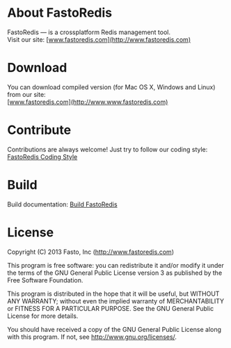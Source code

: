 About FastoRedis
===============

FastoRedis &mdash; is a crossplatform Redis management tool. <br />
Visit our site: [www.fastoredis.com](http://www.fastoredis.com)

Download
========

You can download compiled version (for Mac OS X, Windows and Linux) from our site:<br />
[www.fastoredis.com](http://www.www.fastoredis.com)

<!-- https://www.dropbox.com/sh/u0s0i8e4m0a8i9f/oxtqKHPUZ8 -->

Contribute
==========
Contributions are always welcome! Just try to follow our coding style: [FastoRedis Coding Style](https://github.com/fasto/fastoredis/wiki/Coding-Style)

Build
=====

Build documentation: [Build FastoRedis](https://github.com/fasto/fastoredis/wiki/Build)

License
=======

Copyright (C) 2013 Fasto, Inc (http://www.fastoredis.com)

This program is free software: you can redistribute it and/or modify
it under the terms of the GNU General Public License version 3 as 
published by the Free Software Foundation.

This program is distributed in the hope that it will be useful,
but WITHOUT ANY WARRANTY; without even the implied warranty of
MERCHANTABILITY or FITNESS FOR A PARTICULAR PURPOSE.  See the
GNU General Public License for more details.

You should have received a copy of the GNU General Public License
along with this program. If not, see <http://www.gnu.org/licenses/>.

<!-- 

Outdated build documentation:<br />
[Building FastoRedis and Dependencies (for Linux and Mac OS X)]
(https://github.com/fasto/fastoredis/wiki/Building-FastoRedis-and-Dependencies-(for-Linux-and-Mac-OS-X\))




You are lucky enough, if prebuild libraries (that are in `libs` folder) are 
already available and match your OS/Compiler. For most of you it's not &mdash; 
you need to build FastoRedis dependencies, before building FastoRedis itself.

Here is a detailed instructions on building FastoRedis dependencies for Linux and/or Mac OS X:<br />
[Building FastoRedis and Dependencies (for Linux and Mac OS X)]
(https://github.com/fasto/fastoredis/wiki/Building-FastoRedis-and-Dependencies-(for-Linux-and-Mac-OS-X\))



Windows
-------

The following steps assume that all dependencies already compiled.

Prerequisites:

* Qt should be compiled with VC2010. Tested with Qt 5.1
* Your PATH variable should have Qt bin folder
* Visual Studio 2010 should be installed and VC should be in this location: %ProgramFiles%\Microsoft Visual Studio 10.0\VC. Otherwise you need to modify VISUALC_PATH in build script.

Compiling:

    > cd build
    > build.bat

Executable will be placed to: target/debug/app/out



Linux and OS X
---------------

The following steps assume that all dependencies already compiled.

Prerequisites:

* Qt should be installed. Tested with Qt 4.8
* Your PATH variable should have Qt bin folder

Compiling:

    $ cd build
    $ chmod u+x build.sh
    $ ./build.sh

Executable will be placed to: target/debug/app/out

-->
